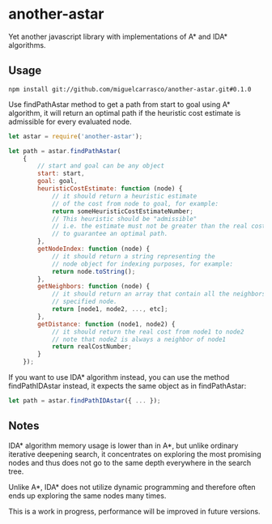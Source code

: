 # another-astar
Yet another javascript library with implementations of A* and IDA* algorithms.

## Usage
```console
npm install git://github.com/miguelcarrasco/another-astar.git#0.1.0
```

Use findPathAstar method to get a path from start to goal using A* algorithm, it will return
an optimal path if the heuristic cost estimate is admissible for every evaluated node.

```javascript
let astar = require('another-astar');

let path = astar.findPathAstar(
    {
        // start and goal can be any object
        start: start,
        goal: goal,
        heuristicCostEstimate: function (node) {
            // it should return a heuristic estimate
            // of the cost from node to goal, for example:           
            return someHeuristicCostEstimateNumber;
            // This heuristic should be "admissible" 
            // i.e. the estimate must not be greater than the real cost 
            // to guarantee an optimal path.
        },
        getNodeIndex: function (node) {
            // it should return a string representing the
            // node object for indexing purposes, for example:
            return node.toString();
        },
        getNeighbors: function (node) {
            // it should return an array that contain all the neighbors nodes from the
            // specified node.
            return [node1, node2, ..., etc]; 
        },
        getDistance: function (node1, node2) {
            // it should return the real cost from node1 to node2
            // note that node2 is always a neighbor of node1
            return realCostNumber;
        }
    });
```
If you want to use IDA* algorithm instead, you can use the method findPathIDAstar instead, it expects
the same object as in findPathAstar:

```javascript
let path = astar.findPathIDAstar({ ... });
```

## Notes
IDA* algorithm memory usage is lower than in A*, but unlike ordinary iterative deepening
search, it concentrates on exploring the most promising nodes and thus does not go to the
same depth everywhere in the search tree. 

Unlike A*, IDA* does not utilize dynamic programming and therefore often ends up exploring 
the same nodes many times.

This is a work in progress, performance will be improved in future versions.


